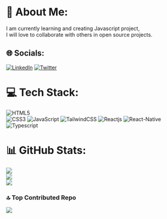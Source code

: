 # 💫 About Me:
I am currently learning and creating Javascript project, <br>I will love to collaborate with others in open source projects.


## 🌐 Socials:
[![LinkedIn](https://img.shields.io/badge/LinkedIn-red.svg?logo=linkedin&logoColor=white)](https://linkedin.com/in//motunrayoAdeneye )
[![Twitter](https://img.shields.io/badge/Twitter-black.svg?logo=Twitter&logoColor=white)](https://twitter.com/motunadeneye) 


# 💻 Tech Stack:
![HTML5](https://img.shields.io/badge/html5-white.svg?style=for-the-badge&logo=html5&logoColor=black&style=flat-square)
<br/>
![CSS3](https://img.shields.io/badge/css3-blue.svg?style=for-the-badge&logo=css3&logoColor=white&style=flat-square)
![JavaScript](https://img.shields.io/badge/javascript-lemon.svg?style=for-the-badge&logo=javascript&logoColor=white&style=flat-square)
![TailwindCSS](https://img.shields.io/badge/tailwindcss-red.svg?style=for-the-badge&logo=tailwind-css&logoColor=white&style=flat-square)
![Reactjs](https://img.shields.io/badge/react-purple.svg?style=for-the-badge&logo=react&logoColor=white&style=flat-square)
![React-Native](https://img.shields.io/badge/reactnative-orange.svg?style=for-the-badge&logo=react-native&logoColor=white&style=flat-square)
![Typescript](https://img.shields.io/badge/typescript-yellow.svg?style=for-the-badge&logo=typescript&logoColor=white&style=flat-square)

# 📊 GitHub Stats:
![](https://github-readme-stats.vercel.app/api?username=motuncoded&theme=dark&hide_border=false&include_all_commits=false&count_private=false)<br/>
![](https://github-readme-streak-stats.herokuapp.com/?user=motuncoded&theme=dark&hide_border=false)<br/>
![](https://github-readme-stats.vercel.app/api/top-langs/?username=motuncoded&theme=dark&hide_border=false&include_all_commits=false&count_private=false&layout=compact)



### 🔝 Top Contributed Repo
![](https://github-contributor-stats.vercel.app/api?username=motuncoded&limit=5&theme=dark&combine_all_yearly_contributions=true)




<!-- Proudly created with GPRM ( https://gprm.itsvg.in ) -->
